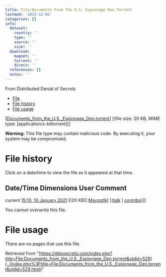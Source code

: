```yaml
---
title: File:Documents From The U.S. Espionage Den.Torrent
lastmod: '2023-12-02'
categories: []
info:
  dataset:
    country: ''
    type: ''
    source: ''
    size: ''
  download:
    magnet: ''
    torrent: ''
    direct: ''
  references: []
  notes: ''
---
```




From Distributed Denial of Secrets

- [File](./File:Documents_from_the_U.S._Espionage_Den.torrent.html#file)
- [File
history](./File:Documents_from_the_U.S._Espionage_Den.torrent.html#filehistory)
- [File
usage](./File:Documents_from_the_U.S._Espionage_Den.torrent.html#filelinks)

[[Documents_from_the_U.S._Espionage_Den.torrent](../images/0/0d/Documents_from_the_U.S._Espionage_Den.torrent "Documents from the U.S. Espionage Den.torrent")]
‎[(file size: 20 KB, MIME type:
[application/x-bittorrent])]

**Warning:** This file type may contain malicious code. By executing it,
your system may be compromised.

# File history

Click on a date/time to view the file as it appeared at that time.

Date/Time Dimensions User Comment
---
current [15:10, 10 January 2021](../images/0/0d/Documents_from_the_U.S._Espionage_Den.torrent) [(20 KB)] [Mxyzptlk](../index.php%3Ftitle=User:Mxyzptlk&action=edit&redlink=1.html "User:Mxyzptlk (page does not exist)")[ [([talk](../index.php%3Ftitle=User_talk:Mxyzptlk&action=edit&redlink=1.html "User talk:Mxyzptlk (page does not exist)") | [contribs](./Special:Contributions/Mxyzptlk.html "Special:Contributions/Mxyzptlk"))]]

You cannot overwrite this file.

# File usage

There are no pages that use this file.

Retrieved from
"[https://ddosecrets.com/index.php?title=File:Documents_from_the_U.S._Espionage_Den.torrent&oldid=529](../index.php%3Ftitle=File:Documents_from_the_U.S._Espionage_Den.torrent&oldid=529.html)"

